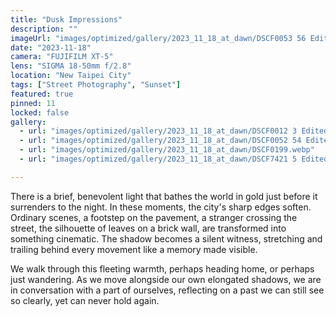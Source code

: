 ```yaml
---
title: "Dusk Impressions"
description: ""
imageUrl: "images/optimized/gallery/2023_11_18_at_dawn/DSCF0053 56 Edited.webp" 
date: "2023-11-18"
camera: "FUJIFILM XT-5"
lens: "SIGMA 18-50mm f/2.8"
location: "New Taipei City"
tags: ["Street Photography", "Sunset"]
featured: true
pinned: 11
locked: false
gallery:
  - url: "images/optimized/gallery/2023_11_18_at_dawn/DSCF0012 3 Edited.webp"
  - url: "images/optimized/gallery/2023_11_18_at_dawn/DSCF0052 54 Edited.webp"
  - url: "images/optimized/gallery/2023_11_18_at_dawn/DSCF0199.webp"
  - url: "images/optimized/gallery/2023_11_18_at_dawn/DSCF7421 5 Edited.webp"

---
```


There is a brief, benevolent light that bathes the world in gold just before it surrenders to the night. In these moments, the city's sharp edges soften. Ordinary scenes, a footstep on the pavement, a stranger crossing the street, the silhouette of leaves on a brick wall, are transformed into something cinematic. The shadow becomes a silent witness, stretching and trailing behind every movement like a memory made visible.

We walk through this fleeting warmth, perhaps heading home, or perhaps just wandering. As we move alongside our own elongated shadows, we are in conversation with a part of ourselves, reflecting on a past we can still see so clearly, yet can never hold again.